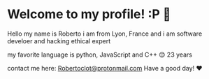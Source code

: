 # Welcome to my profile! :P 👋


Hello my name is Roberto i am from Lyon, France and i am software develoer and hacking ethical expert 

my favorite language is python, JavaScript and C++ 😊
23 years

contact me here: Robertoclot@protonmail.com
Have a good day! ❤️
